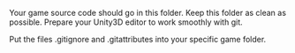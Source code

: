 Your game source code should go in this folder. Keep this folder as clean as possible. 
Prepare your Unity3D editor to work smoothly with git.

Put the files .gitignore and .gitattributes into your specific game folder.
